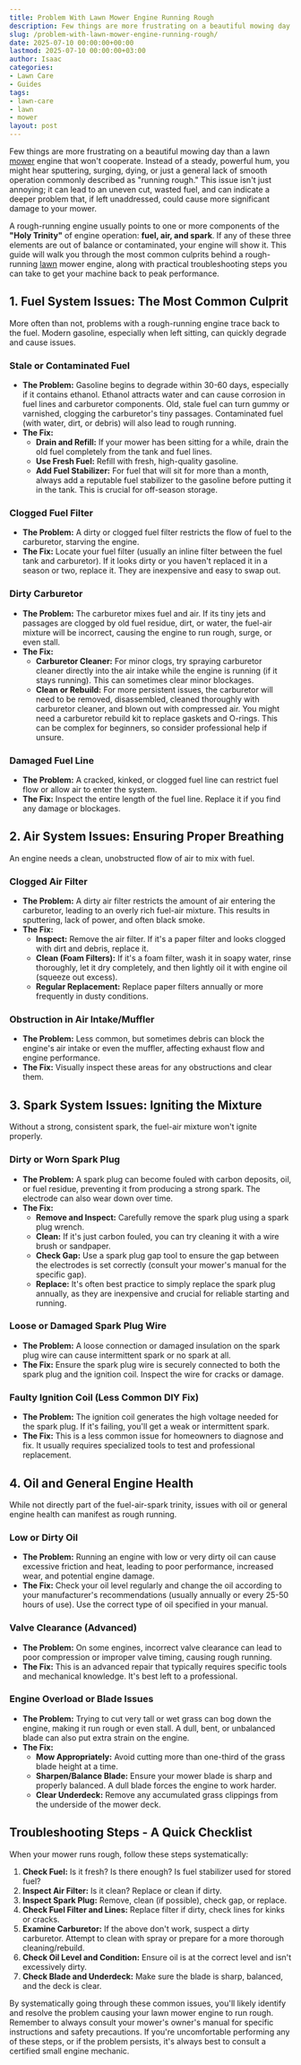 ```yaml
---
title: Problem With Lawn Mower Engine Running Rough
description: Few things are more frustrating on a beautiful mowing day than a lawn mower engine that won't cooperate. Instead of a steady, powerful hum, you might hear...
slug: /problem-with-lawn-mower-engine-running-rough/
date: 2025-07-10 00:00:00+00:00
lastmod: 2025-07-10 00:00:00+03:00
author: Isaac
categories:
- Lawn Care
- Guides
tags:
- lawn-care
- lawn
- mower
layout: post
---
```

Few things are more frustrating on a beautiful mowing day than a lawn [mower](https://pestpolicy.com/lawn-mower-safety-for-your-home/) engine that won't cooperate. Instead of a steady, powerful hum, you might hear sputtering, surging, dying, or just a general lack of smooth operation  commonly described as "running rough." This issue isn't just annoying; it can lead to an uneven cut, wasted fuel, and can indicate a deeper problem that, if left unaddressed, could cause more significant damage to your mower.

A rough-running engine usually points to one or more components of the **"Holy Trinity"** of engine operation: **fuel, air, and spark**. If any of these three elements are out of balance or contaminated, your engine will show it. This guide will walk you through the most common culprits behind a rough-running [lawn](https://pestpolicy.com/10-essential-lawn-and-garden-tools-for-fall/) mower engine, along with practical troubleshooting steps you can take to get your machine back to peak performance.

## 1. Fuel System Issues: The Most Common Culprit

More often than not, problems with a rough-running engine trace back to the fuel. Modern gasoline, especially when left sitting, can quickly degrade and cause issues.

### Stale or Contaminated Fuel
* **The Problem:** Gasoline begins to degrade within 30-60 days, especially if it contains ethanol. Ethanol attracts water and can cause corrosion in fuel lines and carburetor components. Old, stale fuel can turn gummy or varnished, clogging the carburetor's tiny passages. Contaminated fuel (with water, dirt, or debris) will also lead to rough running.
* **The Fix:**
    * **Drain and Refill:** If your mower has been sitting for a while, drain the old fuel completely from the tank and fuel lines.
    * **Use Fresh Fuel:** Refill with fresh, high-quality gasoline.
    * **Add Fuel Stabilizer:** For fuel that will sit for more than a month, always add a reputable fuel stabilizer to the gasoline before putting it in the tank. This is crucial for off-season storage.

### Clogged Fuel Filter
* **The Problem:** A dirty or clogged fuel filter restricts the flow of fuel to the carburetor, starving the engine.
* **The Fix:** Locate your fuel filter (usually an inline filter between the fuel tank and carburetor). If it looks dirty or you haven't replaced it in a season or two, replace it. They are inexpensive and easy to swap out.

### Dirty Carburetor
* **The Problem:** The carburetor mixes fuel and air. If its tiny jets and passages are clogged by old fuel residue, dirt, or water, the fuel-air mixture will be incorrect, causing the engine to run rough, surge, or even stall.
* **The Fix:**
    * **Carburetor Cleaner:** For minor clogs, try spraying carburetor cleaner directly into the air intake while the engine is running (if it stays running). This can sometimes clear minor blockages.
    * **Clean or Rebuild:** For more persistent issues, the carburetor will need to be removed, disassembled, cleaned thoroughly with carburetor cleaner, and blown out with compressed air. You might need a carburetor rebuild kit to replace gaskets and O-rings. This can be complex for beginners, so consider professional help if unsure.

### Damaged Fuel Line
* **The Problem:** A cracked, kinked, or clogged fuel line can restrict fuel flow or allow air to enter the system.
* **The Fix:** Inspect the entire length of the fuel line. Replace it if you find any damage or blockages.

## 2. Air System Issues: Ensuring Proper Breathing

An engine needs a clean, unobstructed flow of air to mix with fuel.

### Clogged Air Filter
* **The Problem:** A dirty air filter restricts the amount of air entering the carburetor, leading to an overly rich fuel-air mixture. This results in sputtering, lack of power, and often black smoke.
* **The Fix:**
    * **Inspect:** Remove the air filter. If it's a paper filter and looks clogged with dirt and debris, replace it.
    * **Clean (Foam Filters):** If it's a foam filter, wash it in soapy water, rinse thoroughly, let it dry completely, and then lightly oil it with engine oil (squeeze out excess).
    * **Regular Replacement:** Replace paper filters annually or more frequently in dusty conditions.

### Obstruction in Air Intake/Muffler
* **The Problem:** Less common, but sometimes debris can block the engine's air intake or even the muffler, affecting exhaust flow and engine performance.
* **The Fix:** Visually inspect these areas for any obstructions and clear them.

## 3. Spark System Issues: Igniting the Mixture

Without a strong, consistent spark, the fuel-air mixture won't ignite properly.

### Dirty or Worn Spark Plug
* **The Problem:** A spark plug can become fouled with carbon deposits, oil, or fuel residue, preventing it from producing a strong spark. The electrode can also wear down over time.
* **The Fix:**
    * **Remove and Inspect:** Carefully remove the spark plug using a spark plug wrench.
    * **Clean:** If it's just carbon fouled, you can try cleaning it with a wire brush or sandpaper.
    * **Check Gap:** Use a spark plug gap tool to ensure the gap between the electrodes is set correctly (consult your mower's manual for the specific gap).
    * **Replace:** It's often best practice to simply replace the spark plug annually, as they are inexpensive and crucial for reliable starting and running.

### Loose or Damaged Spark Plug Wire
* **The Problem:** A loose connection or damaged insulation on the spark plug wire can cause intermittent spark or no spark at all.
* **The Fix:** Ensure the spark plug wire is securely connected to both the spark plug and the ignition coil. Inspect the wire for cracks or damage.

### Faulty Ignition Coil (Less Common DIY Fix)
* **The Problem:** The ignition coil generates the high voltage needed for the spark plug. If it's failing, you'll get a weak or intermittent spark.
* **The Fix:** This is a less common issue for homeowners to diagnose and fix. It usually requires specialized tools to test and professional replacement.

## 4. Oil and General Engine Health

While not directly part of the fuel-air-spark trinity, issues with oil or general engine health can manifest as rough running.

### Low or Dirty Oil
* **The Problem:** Running an engine with low or very dirty oil can cause excessive friction and heat, leading to poor performance, increased wear, and potential engine damage.
* **The Fix:** Check your oil level regularly and change the oil according to your manufacturer's recommendations (usually annually or every 25-50 hours of use). Use the correct type of oil specified in your manual.

### Valve Clearance (Advanced)
* **The Problem:** On some engines, incorrect valve clearance can lead to poor compression or improper valve timing, causing rough running.
* **The Fix:** This is an advanced repair that typically requires specific tools and mechanical knowledge. It's best left to a professional.

### Engine Overload or Blade Issues
* **The Problem:** Trying to cut very tall or wet grass can bog down the engine, making it run rough or even stall. A dull, bent, or unbalanced blade can also put extra strain on the engine.
* **The Fix:**
    * **Mow Appropriately:** Avoid cutting more than one-third of the grass blade height at a time.
    * **Sharpen/Balance Blade:** Ensure your mower blade is sharp and properly balanced. A dull blade forces the engine to work harder.
    * **Clear Underdeck:** Remove any accumulated grass clippings from the underside of the mower deck.

## Troubleshooting Steps - A Quick Checklist

When your mower runs rough, follow these steps systematically:

1.  **Check Fuel:** Is it fresh? Is there enough? Is fuel stabilizer used for stored fuel?
2.  **Inspect Air Filter:** Is it clean? Replace or clean if dirty.
3.  **Inspect Spark Plug:** Remove, clean (if possible), check gap, or replace.
4.  **Check Fuel Filter and Lines:** Replace filter if dirty, check lines for kinks or cracks.
5.  **Examine Carburetor:** If the above don't work, suspect a dirty carburetor. Attempt to clean with spray or prepare for a more thorough cleaning/rebuild.
6.  **Check Oil Level and Condition:** Ensure oil is at the correct level and isn't excessively dirty.
7.  **Check Blade and Underdeck:** Make sure the blade is sharp, balanced, and the deck is clear.

By systematically going through these common issues, you'll likely identify and resolve the problem causing your lawn mower engine to run rough. Remember to always consult your mower's owner's manual for specific instructions and safety precautions. If you're uncomfortable performing any of these steps, or if the problem persists, it's always best to consult a certified small engine mechanic.